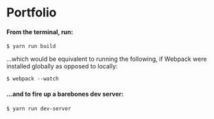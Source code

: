 # Portfolio

#### From the terminal, run:

```
$ yarn run build
```

...which would be equivalent to running the following, if Webpack were installed globally as opposed to locally:

```
$ webpack --watch
```

#### ...and to fire up a barebones dev server:

```
$ yarn run dev-server
```
